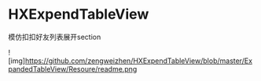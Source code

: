 # HXExpendTableView

模仿扣扣好友列表展开section

 ![img]https://github.com/zengweizhen/HXExpendTableView/blob/master/ExpandedTableView/Resoure/readme.png
